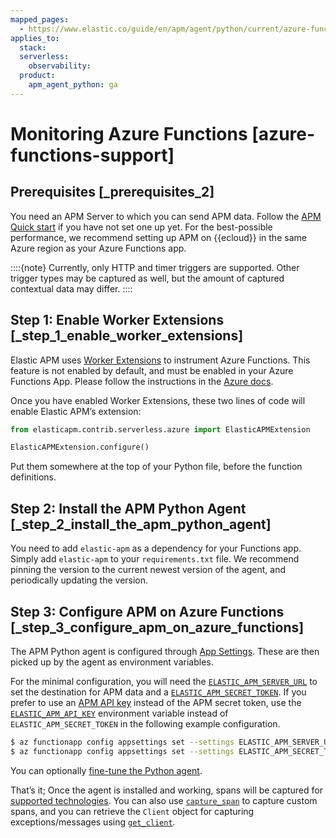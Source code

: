 ```yaml
---
mapped_pages:
  - https://www.elastic.co/guide/en/apm/agent/python/current/azure-functions-support.html
applies_to:
  stack:
  serverless:
    observability:
  product:
    apm_agent_python: ga
---
```


# Monitoring Azure Functions [azure-functions-support]


## Prerequisites [_prerequisites_2]

You need an APM Server to which you can send APM data. Follow the [APM Quick start](docs-content://solutions/observability/apm/get-started-fleet-managed-apm-server.md) if you have not set one up yet. For the best-possible performance, we recommend setting up APM on {{ecloud}} in the same Azure region as your Azure Functions app.

::::{note}
Currently, only HTTP and timer triggers are supported. Other trigger types may be captured as well, but the amount of captured contextual data may differ.
::::



## Step 1: Enable Worker Extensions [_step_1_enable_worker_extensions]

Elastic APM uses [Worker Extensions](https://learn.microsoft.com/en-us/azure/azure-functions/functions-reference-python?tabs=asgi%2Capplication-level&pivots=python-mode-configuration#python-worker-extensions) to instrument Azure Functions. This feature is not enabled by default, and must be enabled in your Azure Functions App. Please follow the instructions in the [Azure docs](https://learn.microsoft.com/en-us/azure/azure-functions/functions-reference-python?tabs=asgi%2Capplication-level&pivots=python-mode-configuration#using-extensions).

Once you have enabled Worker Extensions, these two lines of code will enable Elastic APM’s extension:

```python
from elasticapm.contrib.serverless.azure import ElasticAPMExtension

ElasticAPMExtension.configure()
```

Put them somewhere at the top of your Python file, before the function definitions.


## Step 2: Install the APM Python Agent [_step_2_install_the_apm_python_agent]

You need to add `elastic-apm` as a dependency for your Functions app. Simply add `elastic-apm` to your `requirements.txt` file. We recommend pinning the version to the current newest version of the agent, and periodically updating the version.


## Step 3: Configure APM on Azure Functions [_step_3_configure_apm_on_azure_functions]

The APM Python agent is configured through [App Settings](https://learn.microsoft.com/en-us/azure/azure-functions/functions-how-to-use-azure-function-app-settings?tabs=portal#settings). These are then picked up by the agent as environment variables.

For the minimal configuration, you will need the [`ELASTIC_APM_SERVER_URL`](/reference/configuration.md#config-server-url) to set the destination for APM data and a [`ELASTIC_APM_SECRET_TOKEN`](/reference/configuration.md#config-secret-token). If you prefer to use an [APM API key](docs-content://solutions/observability/apm/api-keys.md) instead of the APM secret token, use the [`ELASTIC_APM_API_KEY`](/reference/configuration.md#config-api-key) environment variable instead of `ELASTIC_APM_SECRET_TOKEN` in the following example configuration.

```bash
$ az functionapp config appsettings set --settings ELASTIC_APM_SERVER_URL=https://example.apm.northeurope.azure.elastic-cloud.com:443
$ az functionapp config appsettings set --settings ELASTIC_APM_SECRET_TOKEN=verysecurerandomstring
```

You can optionally [fine-tune the Python agent](/reference/configuration.md).

That’s it; Once the agent is installed and working, spans will be captured for [supported technologies](/reference/supported-technologies.md). You can also use [`capture_span`](/reference/api-reference.md#api-capture-span) to capture custom spans, and you can retrieve the `Client` object for capturing exceptions/messages using [`get_client`](/reference/api-reference.md#api-get-client).

